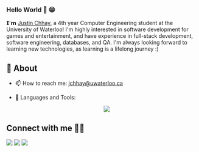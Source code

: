 ### Hello World 👋 😁

𝗜'𝗺 [Justin Chhay](https://github.com/justin-chhay), a 4th year Computer Engineering student at the University of Waterloo! I'm highly interested in software development for games and entertainment, and have experience in full-stack development, software engineering, databases, and QA. I'm always looking forward to learning new technologies, as learning is a lifelong journey :) 

## 🧐 About

- 📫 How to reach me: jchhay@uwaterloo.ca
- 🌱 Languages and Tools: 


    <p align="center">
      <a href="https://skillicons.dev">
        <img src="https://skillicons.dev/icons?i=py,java,js,ts,ruby,cs,unity,react,git,linux,docker,jenkins,html,css,tailwind,nodejs" />
      </a>
    </p>


## Connect with me 🙋‍♂️
<a href="https://www.linkedin.com/in/justin-chhay/"><img src="https://img.shields.io/badge/LinkedIn-0077B5?style=for-the-badge&logo=linkedin&logoColor=white"></a>
<a href="https://justin-chhay.github.io/"><img src="https://img.shields.io/badge/website-000000?style=for-the-badge&logo=About.me&logoColor=white"></a>
<a href="mailto:jchhay@uwaterloo.ca"><img src="https://img.shields.io/badge/Microsoft_Outlook-0078D4?style=for-the-badge&logo=microsoft-outlook&logoColor=white"></a>
